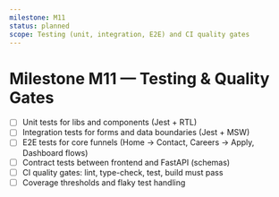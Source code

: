 ```yaml
---
milestone: M11
status: planned
scope: Testing (unit, integration, E2E) and CI quality gates
---
```


# Milestone M11 — Testing & Quality Gates

- [ ] Unit tests for libs and components (Jest + RTL)
- [ ] Integration tests for forms and data boundaries (Jest + MSW)
- [ ] E2E tests for core funnels (Home → Contact, Careers → Apply, Dashboard flows)
- [ ] Contract tests between frontend and FastAPI (schemas)
- [ ] CI quality gates: lint, type-check, test, build must pass
- [ ] Coverage thresholds and flaky test handling
